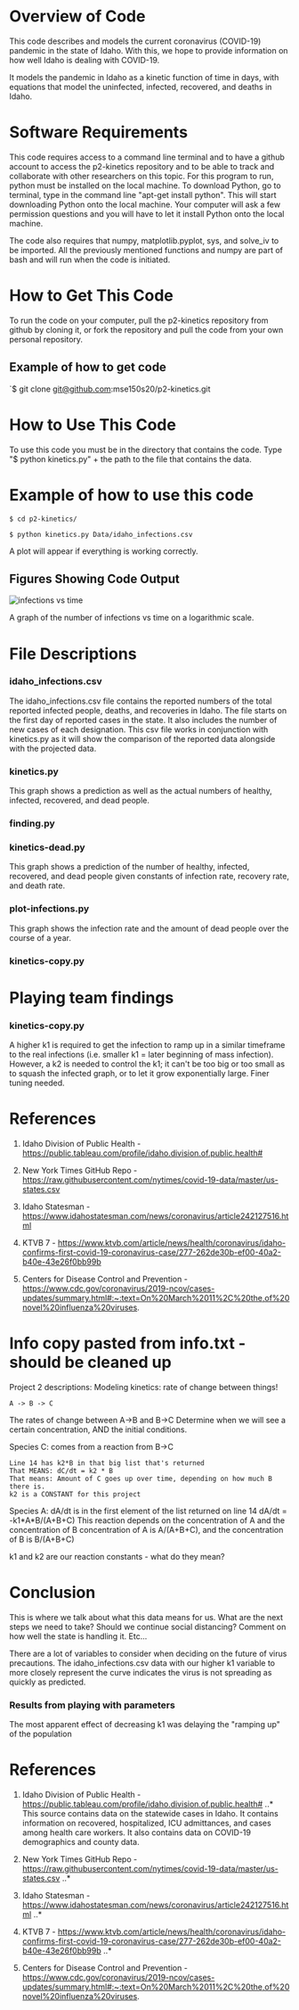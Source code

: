 # Overview of Code
This code describes and models the current coronavirus (COVID-19) pandemic in the state of Idaho. With this, we hope to provide information on how well Idaho is dealing with COVID-19.

It models the pandemic in Idaho as a kinetic function of time in days, with equations that model the uninfected, infected, recovered, and deaths in Idaho.

# Software Requirements
This code requires access to a command line terminal and to have a github account to access the p2-kinetics repository and to be able to track and collaborate with other researchers on this topic. For this program to run, python must be installed on the local machine. To download Python, go to terminal, type in the command line "apt-get install python". This will start 
downloading Python onto the local machine. Your computer will ask a few permission questions and you will have to let it install Python onto the local machine.

The code also requires that numpy, matplotlib.pyplot, sys, and solve_iv to be imported. All the previously mentioned functions and numpy are part of bash and will run when the code is initiated. 

# How to Get This Code
To run the code on your computer, pull the p2-kinetics repository from github by cloning it, or fork the repository and pull the code from your own personal repository. 

## Example of how to get code
`$ git clone git@github.com:mse150s20/p2-kinetics.git 

# How to Use This Code

To use this code you must be in the directory that contains the code. Type "$ python kinetics.py" + the path to the file that contains the data. 

# Example of how to use this code
`$ cd p2-kinetics/`

`$ python kinetics.py Data/idaho_infections.csv`

A plot will appear if everything is working correctly.

## Figures Showing Code Output
![infections vs time](Data/infections.png)

A graph of the number of infections vs time on a logarithmic scale. 

# File Descriptions
### idaho_infections.csv
The idaho_infections.csv file contains the reported numbers of the total reported infected people, deaths, and recoveries in Idaho. The file starts on the first day of reported cases in the state. It also includes the number of new cases of each designation. This csv file works in conjunction with kinetics.py as it will show the comparison of the reported data alongside with the projected data. 

### kinetics.py
This graph shows a prediction as well as the actual numbers of healthy, infected, recovered, and dead people.
### finding.py

### kinetics-dead.py
This graph shows a prediction of the number of healthy, infected, recovered, and dead people given constants of infection rate, recovery rate, and death rate.

### plot-infections.py
This graph shows the infection rate and the amount of dead people over the course of a year.

### kinetics-copy.py

# Playing team findings

### kinetics-copy.py
A higher k1 is required to get the infection to ramp up in a similar timeframe to the real infections (i.e. smaller k1 = later beginning of mass infection). However, a k2 is needed to control the k1; it can't be too big or too small as to squash the infected graph, or to let it grow exponentially large. Finer tuning needed.


# References
1. Idaho Division of Public Health - https://public.tableau.com/profile/idaho.division.of.public.health#

1. New York Times GitHub Repo -  https://raw.githubusercontent.com/nytimes/covid-19-data/master/us-states.csv

1. Idaho Statesman - https://www.idahostatesman.com/news/coronavirus/article242127516.html

1. KTVB 7 - https://www.ktvb.com/article/news/health/coronavirus/idaho-confirms-first-covid-19-coronavirus-case/277-262de30b-ef00-40a2-b40e-43e26f0bb99b

1. Centers for Disease Control and Prevention - https://www.cdc.gov/coronavirus/2019-ncov/cases-updates/summary.html#:~:text=On%20March%2011%2C%20the,of%20novel%20influenza%20viruses.



# Info copy pasted from info.txt - should be cleaned up
Project 2 descriptions:
    Modeling kinetics: rate of change between things!

    A -> B -> C

The rates of change between A->B and B->C Determine when we will see a certain concentration, AND the initial conditions.

Species C:
    comes from a reaction from B->C

    Line 14 has k2*B in that big list that's returned
    That MEANS: dC/dt = k2 * B
    That means: Amount of C goes up over time, depending on how much B there is.
    k2 is a CONSTANT for this project

Species A:
    dA/dt is in the first element of the list returned on line 14
    dA/dt = -k1\*A*B/(A+B+C)
This reaction depends on the concentration of A and the concentration of B
concentration of A is A/(A+B+C), and the concentration of B is B/(A+B+C)

k1 and k2 are our reaction constants - what do they mean?

# Conclusion
This is where we talk about what this data means for us. What are the next steps we need to take? Should we continue social distancing? Comment on how well the state is handling it. Etc...

There are a lot of variables to consider when deciding on the future of virus precautions. The idaho_infections.csv data with our higher k1 variable to more closely represent the curve indicates the virus is not spreading as quickly as predicted. 

### Results from playing with parameters
The most apparent effect of decreasing k1 was delaying the "ramping up" of the population


# References
1. Idaho Division of Public Health - https://public.tableau.com/profile/idaho.division.of.public.health#
..* This source contains data on the statewide cases in Idaho. It contains information on recovered, hospitalized, ICU admittances, and cases among health care workers. It also contains data on COVID-19 demographics and county data.

1. New York Times GitHub Repo -  https://raw.githubusercontent.com/nytimes/covid-19-data/master/us-states.csv
..*

1. Idaho Statesman - https://www.idahostatesman.com/news/coronavirus/article242127516.html
..*

1. KTVB 7 - https://www.ktvb.com/article/news/health/coronavirus/idaho-confirms-first-covid-19-coronavirus-case/277-262de30b-ef00-40a2-b40e-43e26f0bb99b
..*

1. Centers for Disease Control and Prevention - https://www.cdc.gov/coronavirus/2019-ncov/cases-updates/summary.html#:~:text=On%20March%2011%2C%20the,of%20novel%20influenza%20viruses.

